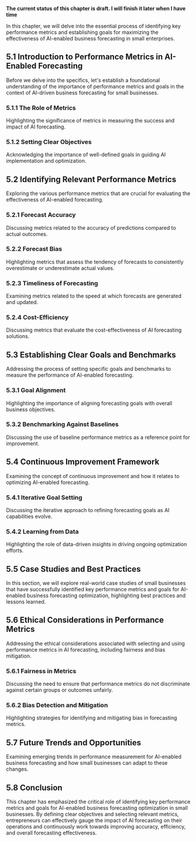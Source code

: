 **The current status of this chapter is draft. I will finish it later when I have time**

In this chapter, we will delve into the essential process of identifying key performance metrics and establishing goals for maximizing the effectiveness of AI-enabled business forecasting in small enterprises.

5.1 Introduction to Performance Metrics in AI-Enabled Forecasting
-----------------------------------------------------------------

Before we delve into the specifics, let's establish a foundational understanding of the importance of performance metrics and goals in the context of AI-driven business forecasting for small businesses.

### 5.1.1 The Role of Metrics

Highlighting the significance of metrics in measuring the success and impact of AI forecasting.

### 5.1.2 Setting Clear Objectives

Acknowledging the importance of well-defined goals in guiding AI implementation and optimization.

5.2 Identifying Relevant Performance Metrics
--------------------------------------------

Exploring the various performance metrics that are crucial for evaluating the effectiveness of AI-enabled forecasting.

### 5.2.1 Forecast Accuracy

Discussing metrics related to the accuracy of predictions compared to actual outcomes.

### 5.2.2 Forecast Bias

Highlighting metrics that assess the tendency of forecasts to consistently overestimate or underestimate actual values.

### 5.2.3 Timeliness of Forecasting

Examining metrics related to the speed at which forecasts are generated and updated.

### 5.2.4 Cost-Efficiency

Discussing metrics that evaluate the cost-effectiveness of AI forecasting solutions.

5.3 Establishing Clear Goals and Benchmarks
-------------------------------------------

Addressing the process of setting specific goals and benchmarks to measure the performance of AI-enabled forecasting.

### 5.3.1 Goal Alignment

Highlighting the importance of aligning forecasting goals with overall business objectives.

### 5.3.2 Benchmarking Against Baselines

Discussing the use of baseline performance metrics as a reference point for improvement.

5.4 Continuous Improvement Framework
------------------------------------

Examining the concept of continuous improvement and how it relates to optimizing AI-enabled forecasting.

### 5.4.1 Iterative Goal Setting

Discussing the iterative approach to refining forecasting goals as AI capabilities evolve.

### 5.4.2 Learning from Data

Highlighting the role of data-driven insights in driving ongoing optimization efforts.

5.5 Case Studies and Best Practices
-----------------------------------

In this section, we will explore real-world case studies of small businesses that have successfully identified key performance metrics and goals for AI-enabled business forecasting optimization, highlighting best practices and lessons learned.

5.6 Ethical Considerations in Performance Metrics
-------------------------------------------------

Addressing the ethical considerations associated with selecting and using performance metrics in AI forecasting, including fairness and bias mitigation.

### 5.6.1 Fairness in Metrics

Discussing the need to ensure that performance metrics do not discriminate against certain groups or outcomes unfairly.

### 5.6.2 Bias Detection and Mitigation

Highlighting strategies for identifying and mitigating bias in forecasting metrics.

5.7 Future Trends and Opportunities
-----------------------------------

Examining emerging trends in performance measurement for AI-enabled business forecasting and how small businesses can adapt to these changes.

5.8 Conclusion
--------------

This chapter has emphasized the critical role of identifying key performance metrics and goals for AI-enabled business forecasting optimization in small businesses. By defining clear objectives and selecting relevant metrics, entrepreneurs can effectively gauge the impact of AI forecasting on their operations and continuously work towards improving accuracy, efficiency, and overall forecasting effectiveness.
